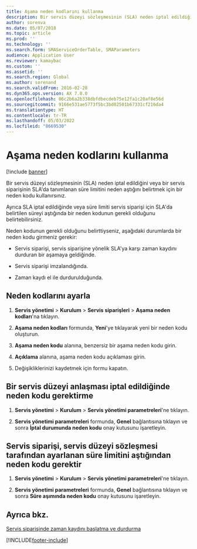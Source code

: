 ```yaml
---
title: Aşama neden kodlarını kullanma
description: Bir servis düzeyi sözleşmesinin (SLA) neden iptal edildiğini veya bir servis siparişinin SLA'da tanımlanan süre limitini neden aştığını belirtmek için bir neden kodu kullanırsınız.
author: sorenva
ms.date: 05/07/2018
ms.topic: article
ms.prod: ''
ms.technology: ''
ms.search.form: SMAServiceOrderTable, SMAParameters
audience: Application User
ms.reviewer: kamaybac
ms.custom: ''
ms.assetid: ''
ms.search.region: Global
ms.author: sorenand
ms.search.validFrom: 2016-02-28
ms.dyn365.ops.version: AX 7.0.0
ms.openlocfilehash: 06c2b6a2b338dbfdbecdeb75e12fa1c20af8e56d
ms.sourcegitcommit: 9166e531ae5773f5bc3bd02501b67331cf216da4
ms.translationtype: HT
ms.contentlocale: tr-TR
ms.lasthandoff: 05/03/2022
ms.locfileid: "8669530"
---
```

# <a name="use-stage-reason-codes"></a>Aşama neden kodlarını kullanma 

[!include [banner](../includes/banner.md)]


Bir servis düzeyi sözleşmesinin (SLA) neden iptal edildiğini veya bir servis siparişinin SLA'da tanımlanan süre limitini neden aştığını belirtmek için bir neden kodu kullanırsınız.

Ayrıca SLA iptal edildiğinde veya süre limiti servis siparişi için SLA'da belirtilen süreyi aştığında bir neden kodunun gerekli olduğunu belirtebilirsiniz.

Neden kodunun gerekli olduğunu belirttiyseniz, aşağıdaki durumlarda bir neden kodu girmeniz gerekir:

  - Servis siparişi, servis siparişine yönelik SLA'ya karşı zaman kaydını durduran bir aşamaya geldiğinde.

  - Servis siparişi imzalandığında.

  - Zaman kaydı el ile durdurulduğunda.

## <a name="set-up-reason-codes"></a>Neden kodlarını ayarla

1.  **Servis yönetimi** \> **Kurulum** \> **Servis siparişleri** \> **Aşama neden kodları**'na tıklayın.

2.  **Aşama neden kodları** formunda, **Yeni**'ye tıklayarak yeni bir neden kodu oluşturun.

3.  **Aşama neden kodu** alanına, benzersiz bir aşama neden kodu girin.

4.  **Açıklama** alanına, aşama neden kodu açıklaması girin.

5.  Değişikliklerinizi kaydetmek için formu kapatın.

## <a name="require-reason-codes-when-a-service-level-agreement-is-canceled"></a>Bir servis düzeyi anlaşması iptal edildiğinde neden kodu gerektirme

1.  **Servis yönetimi** \> **Kurulum** \> **Servis yönetimi parametreleri**'ne tıklayın.

2.  **Servis yönetimi parametreleri** formunda, **Genel** bağlantısına tıklayın ve sonra **İptal durumunda neden kodu** onay kutusunu işaretleyin.

## <a name="require-reason-codes-when-the-a-service-order-exceeds-the-time-limit-that-is-set-by-the-service-level-agreement"></a>Servis siparişi, servis düzeyi sözleşmesi tarafından ayarlanan süre limitini aştığından neden kodu gerektir

1.  **Servis yönetimi** \> **Kurulum** \> **Servis yönetimi parametreleri**'ne tıklayın.

2.  **Servis yönetimi parametreleri** formunda, **Genel** bağlantısına tıklayın ve sonra **Süre aşımında neden kodu** onay kutusunu işaretleyin.

## <a name="see-also"></a>Ayrıca bkz.

[Servis siparişinde zaman kaydını başlatma ve durdurma](start-and-stop-time-recording-on-a-service-order.md)

  




[!INCLUDE[footer-include](../../includes/footer-banner.md)]